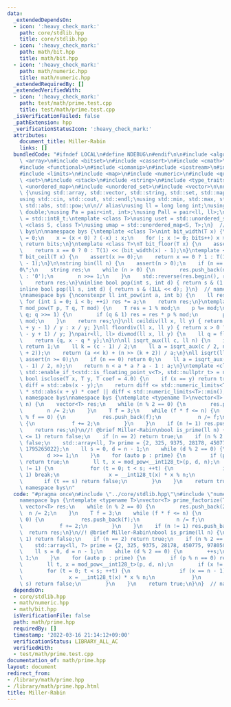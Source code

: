 ```yaml
---
data:
  _extendedDependsOn:
  - icon: ':heavy_check_mark:'
    path: core/stdlib.hpp
    title: core/stdlib.hpp
  - icon: ':heavy_check_mark:'
    path: math/bit.hpp
    title: math/bit.hpp
  - icon: ':heavy_check_mark:'
    path: math/numeric.hpp
    title: math/numeric.hpp
  _extendedRequiredBy: []
  _extendedVerifiedWith:
  - icon: ':heavy_check_mark:'
    path: test/math/prime.test.cpp
    title: test/math/prime.test.cpp
  _isVerificationFailed: false
  _pathExtension: hpp
  _verificationStatusIcon: ':heavy_check_mark:'
  attributes:
    document_title: Miller-Rabin
    links: []
  bundledCode: "#ifndef LOCAL\n#define NDEBUG\n#endif\n\n#include <algorithm>\n#include\
    \ <array>\n#include <bitset>\n#include <cassert>\n#include <cmath>\n#include <complex>\n\
    #include <functional>\n#include <iomanip>\n#include <iostream>\n#include <iterator>\n\
    #include <limits>\n#include <map>\n#include <numeric>\n#include <queue>\n#include\
    \ <set>\n#include <stack>\n#include <string>\n#include <type_traits>\n#include\
    \ <unordered_map>\n#include <unordered_set>\n#include <vector>\n\nnamespace bys\
    \ {\nusing std::array, std::vector, std::string, std::set, std::map, std::pair;\n\
    using std::cin, std::cout, std::endl;\nusing std::min, std::max, std::sort, std::reverse,\
    \ std::abs, std::pow;\n\n// alias\nusing ll = long long int;\nusing ld = long\
    \ double;\nusing Pa = pair<int, int>;\nusing Pall = pair<ll, ll>;\nusing ibool\
    \ = std::int8_t;\ntemplate <class T>\nusing uset = std::unordered_set<T>;\ntemplate\
    \ <class S, class T>\nusing umap = std::unordered_map<S, T>;\n}  // namespace\
    \ bys\n\nnamespace bys {\ntemplate <class T>\nint bit_width(T x) {\n    int bits\
    \ = 0;\n    x = (x < 0) ? (-x) : x;\n    for (; x != 0; bits++) x >>= 1;\n   \
    \ return bits;\n}\ntemplate <class T>\nT bit_floor(T x) {\n    assert(x >= 0);\n\
    \    return x == 0 ? 0 : T(1) << (bit_width(x) - 1);\n}\ntemplate <class T>\n\
    T bit_ceil(T x) {\n    assert(x >= 0);\n    return x == 0 ? 1 : T(1) << bit_width(x\
    \ - 1);\n}\n\nstring bin(ll n) {\n    assert(n > 0);\n    if (n == 0) return \"\
    0\";\n    string res;\n    while (n > 0) {\n        res.push_back(n & 1 ? '1'\
    \ : '0');\n        n >>= 1;\n    }\n    std::reverse(res.begin(), res.end());\n\
    \    return res;\n}\ninline bool pop(int s, int d) { return s & (1 << d); }\n\
    inline bool pop(ll s, int d) { return s & (1LL << d); }\n}  // namespace bys\n\
    \nnamespace bys {\nconstexpr ll int_pow(int a, int b) {\n    ll res = 1;\n   \
    \ for (int i = 0; i < b; ++i) res *= a;\n    return res;\n}\ntemplate <class T>\n\
    T mod_pow(T p, T q, T mod) {\n    T res = 1 % mod;\n    p %= mod;\n    for (;\
    \ q; q >>= 1) {\n        if (q & 1) res = res * p % mod;\n        p = p * p %\
    \ mod;\n    }\n    return res;\n}\nll ceildiv(ll x, ll y) { return x > 0 ? (x\
    \ + y - 1) / y : x / y; }\nll floordiv(ll x, ll y) { return x > 0 ? x / y : (x\
    \ - y + 1) / y; }\npair<ll, ll> divmod(ll x, ll y) {\n    ll q = floordiv(x, y);\n\
    \    return {q, x - q * y};\n}\n\nll isqrt_aux(ll c, ll n) {\n    if (c == 0)\
    \ return 1;\n    ll k = (c - 1) / 2;\n    ll a = isqrt_aux(c / 2, n >> (2 * k\
    \ + 2));\n    return (a << k) + (n >> (k + 2)) / a;\n}\nll isqrt(ll n) {\n   \
    \ assert(n >= 0);\n    if (n == 0) return 0;\n    ll a = isqrt_aux((bit_width(n)\
    \ - 1) / 2, n);\n    return n < a * a ? a - 1 : a;\n}\ntemplate <class T, typename\
    \ std::enable_if_t<std::is_floating_point_v<T>, std::nullptr_t> = nullptr>\ninline\
    \ bool isclose(T x, T y, T coef = 4.0) {\n    if (x == y) return true;\n    auto\
    \ diff = std::abs(x - y);\n    return diff <= std::numeric_limits<T>::epsilon()\
    \ * std::abs(x + y) * coef || diff < std::numeric_limits<T>::min();\n}\n}  //\
    \ namespace bys\nnamespace bys {\ntemplate <typename T>\nvector<T> prime_factorize(T\
    \ n) {\n    vector<T> res;\n    while (n % 2 == 0) {\n        res.push_back(2);\n\
    \        n /= 2;\n    }\n    T f = 3;\n    while (f * f <= n) {\n        if (n\
    \ % f == 0) {\n            res.push_back(f);\n            n /= f;\n        } else\
    \ {\n            f += 2;\n        }\n    }\n    if (n != 1) res.push_back(n);\n\
    \    return res;\n}\n//! @brief Miller-Rabin\nbool is_prime(ll n) {\n    if (n\
    \ <= 1) return false;\n    if (n == 2) return true;\n    if (n % 2 == 0) return\
    \ false;\n    std::array<ll, 7> prime = {2, 325, 9375, 28178, 450775, 9780504,\
    \ 1795265022};\n    ll s = 0, d = n - 1;\n    while (d % 2 == 0) {\n        ++s;\n\
    \        d >>= 1;\n    }\n    for (auto p : prime) {\n        if (p % n == 0)\
    \ return true;\n        ll t, x = mod_pow<__int128_t>(p, d, n);\n        if (x\
    \ != 1) {\n            for (t = 0; t < s; ++t) {\n                if (x == n -\
    \ 1) break;\n                x = __int128_t(x) * x % n;\n            }\n     \
    \       if (t == s) return false;\n        }\n    }\n    return true;\n}\n}  //\
    \ namespace bys\n"
  code: "#pragma once\n#include \"../core/stdlib.hpp\"\n#include \"numeric.hpp\"\n\
    namespace bys {\ntemplate <typename T>\nvector<T> prime_factorize(T n) {\n   \
    \ vector<T> res;\n    while (n % 2 == 0) {\n        res.push_back(2);\n      \
    \  n /= 2;\n    }\n    T f = 3;\n    while (f * f <= n) {\n        if (n % f ==\
    \ 0) {\n            res.push_back(f);\n            n /= f;\n        } else {\n\
    \            f += 2;\n        }\n    }\n    if (n != 1) res.push_back(n);\n  \
    \  return res;\n}\n//! @brief Miller-Rabin\nbool is_prime(ll n) {\n    if (n <=\
    \ 1) return false;\n    if (n == 2) return true;\n    if (n % 2 == 0) return false;\n\
    \    std::array<ll, 7> prime = {2, 325, 9375, 28178, 450775, 9780504, 1795265022};\n\
    \    ll s = 0, d = n - 1;\n    while (d % 2 == 0) {\n        ++s;\n        d >>=\
    \ 1;\n    }\n    for (auto p : prime) {\n        if (p % n == 0) return true;\n\
    \        ll t, x = mod_pow<__int128_t>(p, d, n);\n        if (x != 1) {\n    \
    \        for (t = 0; t < s; ++t) {\n                if (x == n - 1) break;\n \
    \               x = __int128_t(x) * x % n;\n            }\n            if (t ==\
    \ s) return false;\n        }\n    }\n    return true;\n}\n}  // namespace bys\n"
  dependsOn:
  - core/stdlib.hpp
  - math/numeric.hpp
  - math/bit.hpp
  isVerificationFile: false
  path: math/prime.hpp
  requiredBy: []
  timestamp: '2022-03-16 21:14:12+09:00'
  verificationStatus: LIBRARY_ALL_AC
  verifiedWith:
  - test/math/prime.test.cpp
documentation_of: math/prime.hpp
layout: document
redirect_from:
- /library/math/prime.hpp
- /library/math/prime.hpp.html
title: Miller-Rabin
---
```

